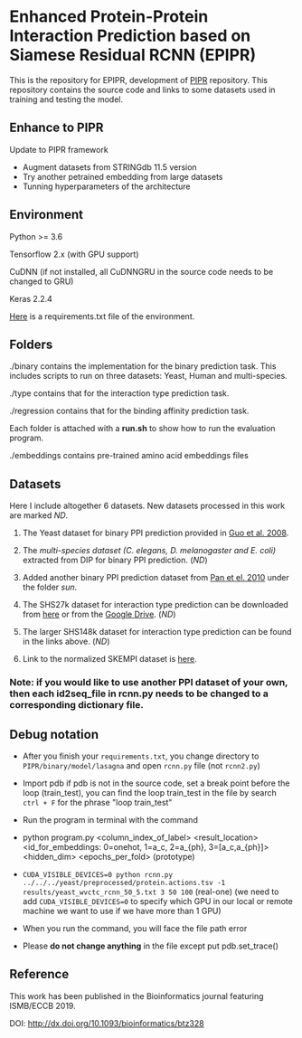 <!-- ## Multifaceted Protein-Protein Interaction Prediction Based on Siamese Residual RCNN -->

# Enhanced Protein-Protein Interaction Prediction based on Siamese Residual RCNN (EPIPR)



This is the repository for EPIPR, development of [PIPR](https://github.com/muhaochen/seq_ppi) repository. This repository contains the source code and links to some datasets used in training and testing the model.



## Enhance to PIPR

<!-- Sequence-based protein–protein interaction (PPI) prediction represents a fundamental computational biology problem. To address this problem, extensive research efforts have been

made to extract predefined features from the sequences. Based on these features, statistical algorithms are learned to classify the PPIs. However, such explicit features are usually costly to extract, and typically have limited coverage on the PPI information. We present an end-to-end framework, PIPR (Protein–Protein Interaction Prediction Based on Siamese Residual RCNN), for PPI predictions using only the protein sequences. PIPR incorporates a deep residual recurrent convolutional neural network in the Siamese architecture, which leverages both robust local features and contextualized information, which are significant for capturing the mutual influence of proteins sequences. PIPR relieves the data pre-processing efforts that are required by other systems, and generalizes well to different application scenarios. Experimental evaluations show that PIPR outperforms various state-of-the-art systems on the binary PPI prediction problem. Moreover, it shows a promising performance on more challenging problems of interaction type prediction and binding affinity estimation, where existing approaches

fall short. -->
Update to PIPR framework
 - Augment datasets from STRINGdb 11.5 version
 - Try another petrained embedding from large datasets
 - Tunning hyperparameters of the architecture





## Environment



Python >= 3.6

Tensorflow 2.x (with GPU support)

CuDNN (if not installed, all CuDNNGRU in the source code needs to be changed to GRU)

Keras 2.2.4



[Here](https://github.com/anhvt00/PIPR/blob/master/environment/requirements.txt) is a requirements.txt file of the environment.



## Folders

./binary contains the implementation for the binary prediction task. This includes scripts to run on three datasets: Yeast, Human and multi-species.

./type contains that for the interaction type prediction task.

./regression contains that for the binding affinity prediction task.

Each folder is attached with a **run.sh** to show how to run the evaluation program.

./embeddings contains pre-trained amino acid embeddings files



## Datasets



Here I include altogether 6 datasets. New datasets processed in this work are marked *ND*.

1. The Yeast dataset for binary PPI prediction provided in [Guo et al. 2008](https://www.ncbi.nlm.nih.gov/pmc/articles/PMC2396404/).

2. The *multi-species dataset (C. elegans, D. melanogaster and E. coli)* extracted from DIP for binary PPI prediction. (*ND*)

3. Added another binary PPI prediction dataset from [Pan et el. 2010](https://www.ncbi.nlm.nih.gov/pubmed/20698572) under the folder *sun*.

4. The SHS27k dataset for interaction type prediction can be downloaded from [here](http://yellowstone.cs.ucla.edu/~muhao/pipr/SHS_ppi_beta.zip) or from the [Google Drive](https://drive.google.com/open?id=1y_5gje6AofqjrkMPY58XUdKgDuu1mZCh). (*ND*)

5. The larger SHS148k dataset for interaction type prediction can be found in the links above. (*ND*)

6. Link to the normalized SKEMPI dataset is [here](http://yellowstone.cs.ucla.edu/~muhao/pipr/SKEMPI_all_dg_avg_(PIPR).zip).



### Note: if you would like to use another PPI dataset of your own, then each id2seq_file in rcnn.py needs to be changed to a corresponding dictionary file.

## Debug notation
- After you finish your `requirements.txt`, you change directory to `PIPR/binary/model/lasagna` and open `rcnn.py` file (not `rcnn2.py`)
- Import pdb if pdb is not in the source code, set a break point before the loop (train_test), you can find the loop train_test in the file by search `ctrl + F` for the phrase "loop train_test"
- Run the program in terminal with the command
-  python program.py <dataset> <column_index_of_label> <result_location> <id_for_embeddings: 0=onehot, 1=a_c, 2=a_{ph}, 3=[a_c,a_{ph}]> <hidden_dim> <epochs_per_fold> (prototype)
-  `CUDA_VISIBLE_DEVICES=0 python rcnn.py ../../../yeast/preprocessed/protein.actions.tsv -1 results/yeast_wvctc_rcnn_50_5.txt 3 50 100` (real-one) (we need to add `CUDA_VISIBLE_DEVICES=0` to specify which GPU in our local or remote machine we want to use if we have more than 1 GPU)
-  When you run the command, you will face the file path error

- Please **do not change anything** in the file except put pdb.set_trace()


## Reference

This work has been published in the Bioinformatics journal featuring ISMB/ECCB 2019.



DOI: http://dx.doi.org/10.1093/bioinformatics/btz328

<!-- Bibtex:



@article{chen2019pipr,

title={Multifaceted Protein-Protein Interaction Prediction Based on Siamese Residual RCNN},

author={Chen, Muhao and Ju, Chelsea and Zhou, Guangyu and Chen, Xuelu and Zhang, Tianran and Chang, Kai-Wei and Zaniolo, Carlo and Wang, Wei},

journal={Bioinformatics},

volume = {35},

number = {14},

pages = {i305-i314},

year = {2019},

month = {07},

publisher={Oxford University Press}

}

## MuPIPR (NAR GaB 2020)

Also check out the follow up work in the *NAR Genom. Bioinform.* paper [Mutation effect estimation on protein–protein interactions using deep contextualized representation learning](https://academic.oup.com/nargab/article/2/2/lqaa015/5781175), in which a *pre-trained neural language model* helps the PIPR architecture to estimate the point mutation effect (e.g. estimating the change of binding affinity and the change of BSA) in PPIs.

The released software is available at [guangyu-zhou/MuPIPR](https://github.com/guangyu-zhou/MuPIPR). -->
